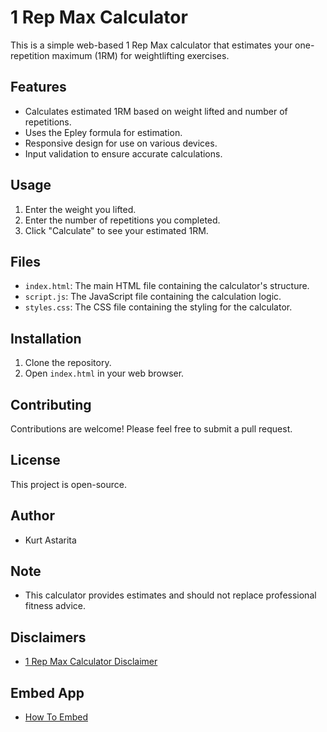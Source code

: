 # 1 Rep Max Calculator

This is a simple web-based 1 Rep Max calculator that estimates your one-repetition maximum (1RM) for weightlifting exercises.

## Features

-   Calculates estimated 1RM based on weight lifted and number of repetitions.
-   Uses the Epley formula for estimation.
-   Responsive design for use on various devices.
-   Input validation to ensure accurate calculations.

## Usage

1.  Enter the weight you lifted.
2.  Enter the number of repetitions you completed.
3.  Click "Calculate" to see your estimated 1RM.

## Files

-   `index.html`: The main HTML file containing the calculator's structure.
-   `script.js`: The JavaScript file containing the calculation logic.
-   `styles.css`: The CSS file containing the styling for the calculator.

## Installation

1.  Clone the repository.
2.  Open `index.html` in your web browser.

## Contributing

Contributions are welcome! Please feel free to submit a pull request.

## License

This project is open-source.

## Author

* Kurt Astarita

## Note

-   This calculator provides estimates and should not replace professional fitness advice.

## Disclaimers

* [1 Rep Max Calculator Disclaimer](path/to/1-rep-max-calculator-disclaimer.md)

## Embed App

* [How To Embed](https://post40gains.blogspot.com/p/how-to-embed-our-apps.html)
